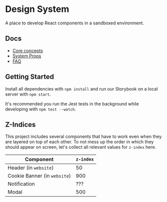 # Design System

A place to develop React components in a sandboxed environment.

## Docs

- [Core concepts](./docs/CORE-CONCEPTS.md)
- [System Props](./docs/SYSTEM-PROPS.md)
- [FAQ](./docs/FAQ.md)

## Getting Started

Install all dependencies with `npm install` and run our Storybook on a local server with `npm start`.

It's recommended you run the Jest tests in the background while developing with `npm test --watch`.

## Z-Indices

This project includes several components that have to work even when they are layered on top of each other. To not mess up the order in which they should appear on screen, let's collect all relevant values for `z-index` here.

| Component                    | `z-index` |
| ---------------------------- | --------- |
| Header (in `website`)        | 50        |
| Cookie Banner (in `website`) | 900       |
| Notification                 | ???       |
| Modal                        | 500       |
